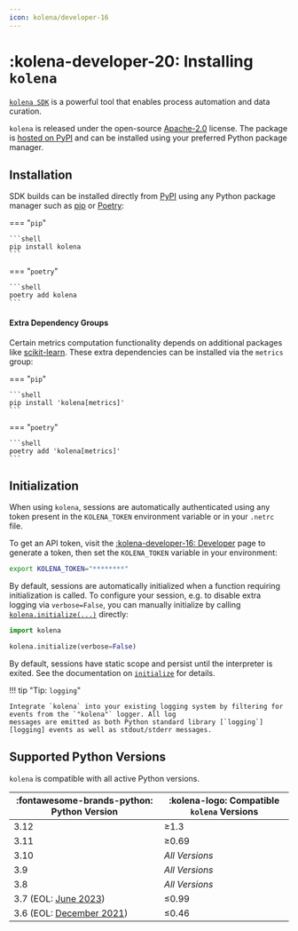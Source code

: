 ```yaml
---
icon: kolena/developer-16
---
```


# :kolena-developer-20: Installing `kolena`

[`kolena SDK`](https://github.com/kolenaIO/kolena) is a powerful tool that enables process automation and data curation.

`kolena` is released under the open-source [Apache-2.0](https://www.apache.org/licenses/LICENSE-2.0)
license. The package is [hosted on PyPI](https://pypi.org/project/kolena/) and can be installed using your
preferred Python package manager.

## Installation

SDK builds can be installed directly from
[PyPI](https://pypi.org/project/kolena/) using any Python package manager such as [pip](https://pypi.org/project/pip/)
or [Poetry](https://python-poetry.org/):

=== "`pip`"

    ```shell
    pip install kolena
    ```

=== "`poetry`"

    ```shell
    poetry add kolena
    ```

#### Extra Dependency Groups

Certain metrics computation functionality depends on additional packages like
[scikit-learn](https://scikit-learn.org/stable/). These extra dependencies can be installed via the `metrics` group:

=== "`pip`"

    ```shell
    pip install 'kolena[metrics]'
    ```

=== "`poetry`"

    ```shell
    poetry add 'kolena[metrics]'
    ```

## Initialization

When using `kolena`, sessions are automatically authenticated using any token present in the `KOLENA_TOKEN` environment
variable or in your `.netrc` file.

To get an API token, visit the [:kolena-developer-16: Developer](https://app.kolena.com/redirect/developer) page to
generate a token, then set the `KOLENA_TOKEN` variable in your environment:

```bash
export KOLENA_TOKEN="********"
```

By default, sessions are automatically initialized when a function requiring initialization is called. To configure
your session, e.g. to disable extra logging via `verbose=False`, you can manually initialize by calling
[`kolena.initialize(...)`](./reference/initialize.md) directly:

```python
import kolena

kolena.initialize(verbose=False)
```

By default, sessions have static scope and persist until the interpreter is exited. See the documentation on
[`initialize`](./reference/initialize.md) for details.

!!! tip "Tip: `logging`"

    Integrate `kolena` into your existing logging system by filtering for events from the `"kolena"` logger. All log
    messages are emitted as both Python standard library [`logging`][logging] events as well as stdout/stderr messages.

## Supported Python Versions

`kolena` is compatible with all active Python versions.

| :fontawesome-brands-python: Python Version                        | :kolena-logo: Compatible `kolena` Versions |
|-------------------------------------------------------------------|--------------------------------------------|
| 3.12                                                              | ≥1.3                                       |
| 3.11                                                              | ≥0.69                                      |
| 3.10                                                              | _All Versions_                             |
| 3.9                                                               | _All Versions_                             |
| 3.8                                                               | _All Versions_                             |
| 3.7 (EOL: [June 2023](https://devguide.python.org/versions/))     | ≤0.99                                      |
| 3.6 (EOL: [December 2021](https://devguide.python.org/versions/)) | ≤0.46                                      |
